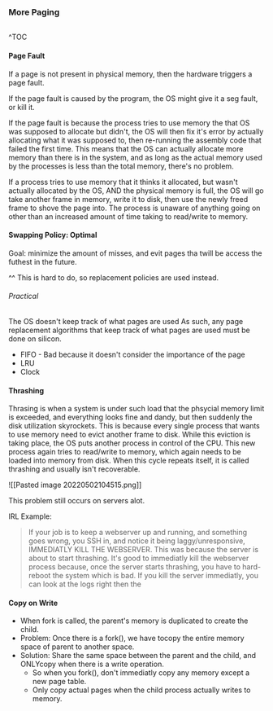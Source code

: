 ### More Paging

```toc
```
^TOC

#### Page Fault
If a page is not present in physical memory, then the hardware triggers a page fault.

If the page fault is caused by the program, the OS might give it a seg fault, or kill it.

If the page fault is because the process tries to use memory the that OS was supposed to allocate but didn't, the OS will then fix it's error by actually allocating what it was supposed to, then re-running the assembly code that failed the first time. This means that the OS can actually allocate more memory than there is in the system, and as long as the actual memory used by the processes is less than the total memory, there's no problem.

If a process tries to use memory that it thinks it allocated, but wasn't actually allocated by the OS, AND the physical memory is full, the OS will go take another frame in memory, write it to disk, then use the newly freed frame to shove the page into. The process is unaware of anything going on other than an increased amount of time taking to read/write to memory.

#### Swapping Policy: Optimal

Goal: minimize the amount of misses, and evit pages tha twill be access the futhest in the future.

^^ This is hard to do, so replacement policies are used instead.

###### Practical

The OS doesn't keep track of what pages are used
As such, any page replacement algorithms that keep track of what pages are used must be done on silicon.
- FIFO - Bad because it doesn't consider the importance of the page
- LRU
- Clock

#### Thrashing
Thrasing is when a system is under such load that the phsycial memory limit is exceeded, and everything looks fine and dandy, but then suddenly the disk utilization skyrockets. This is because every single process that wants to use memory need to evict another frame to disk. While this eviction is taking place, the OS puts another process in control of the CPU. This new process again tries to read/write to memory, which again needs to be loaded into memory from disk. When this cycle repeats itself, it is called thrashing and usually isn't recoverable.

![[Pasted image 20220502104515.png]]

This problem still occurs on servers alot. 

IRL Example:
> If your job is to keep a webserver up and running, and something goes wrong, you SSH in, and notice it being laggy/unresponsive, IMMEDIATLY KILL THE WEBSERVER. This was because the server is about to start thrashing. It's good to immediatly kill the webserver process because, once the server starts thrashing, you have to hard-reboot the system which is bad. If you kill the server immediatly, you can look at the logs right then the 


#### Copy on Write
- When fork is called, the parent's memory is duplicated to create the child.
- Problem: Once there is a fork(), we have tocopy the entire memory space of parent to another space.
- Solution: Share the same space between the parent and the child, and ONLYcopy when there is a write operation.
	- So when you fork(), don't immediatly copy any memory except a new page table.
	- Only copy actual pages when the child process actually writes to memory.

